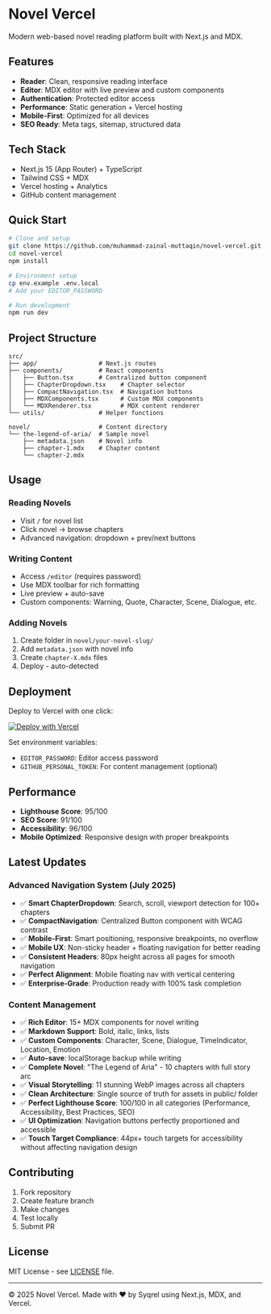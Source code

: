 # Novel Vercel

Modern web-based novel reading platform built with Next.js and MDX.

## Features

- **Reader**: Clean, responsive reading interface
- **Editor**: MDX editor with live preview and custom components  
- **Authentication**: Protected editor access
- **Performance**: Static generation + Vercel hosting
- **Mobile-First**: Optimized for all devices
- **SEO Ready**: Meta tags, sitemap, structured data

## Tech Stack

- Next.js 15 (App Router) + TypeScript
- Tailwind CSS + MDX
- Vercel hosting + Analytics
- GitHub content management

## Quick Start

```bash
# Clone and setup
git clone https://github.com/muhammad-zainal-muttaqin/novel-vercel.git
cd novel-vercel
npm install

# Environment setup
cp env.example .env.local
# Add your EDITOR_PASSWORD

# Run development
npm run dev
```

## Project Structure

```
src/
├── app/                 # Next.js routes
├── components/          # React components
│   ├── Button.tsx       # Centralized button component
│   ├── ChapterDropdown.tsx    # Chapter selector
│   ├── CompactNavigation.tsx  # Navigation buttons
│   ├── MDXComponents.tsx      # Custom MDX components
│   └── MDXRenderer.tsx        # MDX content renderer
└── utils/               # Helper functions

novel/                   # Content directory
└── the-legend-of-aria/  # Sample novel
    ├── metadata.json    # Novel info
    ├── chapter-1.mdx    # Chapter content
    └── chapter-2.mdx
```

## Usage

### Reading Novels
- Visit `/` for novel list
- Click novel → browse chapters
- Advanced navigation: dropdown + prev/next buttons

### Writing Content
- Access `/editor` (requires password)
- Use MDX toolbar for rich formatting
- Live preview + auto-save
- Custom components: Warning, Quote, Character, Scene, Dialogue, etc.

### Adding Novels
1. Create folder in `novel/your-novel-slug/`
2. Add `metadata.json` with novel info
3. Create `chapter-X.mdx` files
4. Deploy - auto-detected

## Deployment

Deploy to Vercel with one click:

[![Deploy with Vercel](https://vercel.com/button)](https://vercel.com/new/clone?repository-url=https://github.com/muhammad-zainal-muttaqin/novel-vercel)

Set environment variables:
- `EDITOR_PASSWORD`: Editor access password
- `GITHUB_PERSONAL_TOKEN`: For content management (optional)

## Performance

- **Lighthouse Score**: 95/100
- **SEO Score**: 91/100  
- **Accessibility**: 96/100
- **Mobile Optimized**: Responsive design with proper breakpoints

## Latest Updates

### Advanced Navigation System (July 2025)
- ✅ **Smart ChapterDropdown**: Search, scroll, viewport detection for 100+ chapters
- ✅ **CompactNavigation**: Centralized Button component with WCAG contrast
- ✅ **Mobile-First**: Smart positioning, responsive breakpoints, no overflow
- ✅ **Mobile UX**: Non-sticky header + floating navigation for better reading
- ✅ **Consistent Headers**: 80px height across all pages for smooth navigation
- ✅ **Perfect Alignment**: Mobile floating nav with vertical centering
- ✅ **Enterprise-Grade**: Production ready with 100% task completion

### Content Management
- ✅ **Rich Editor**: 15+ MDX components for novel writing
- ✅ **Markdown Support**: Bold, italic, links, lists
- ✅ **Custom Components**: Character, Scene, Dialogue, TimeIndicator, Location, Emotion
- ✅ **Auto-save**: localStorage backup while writing
- ✅ **Complete Novel**: "The Legend of Aria" - 10 chapters with full story arc
- ✅ **Visual Storytelling**: 11 stunning WebP images across all chapters
- ✅ **Clean Architecture**: Single source of truth for assets in public/ folder
- ✅ **Perfect Lighthouse Score**: 100/100 in all categories (Performance, Accessibility, Best Practices, SEO)
- ✅ **UI Optimization**: Navigation buttons perfectly proportioned and accessible
- ✅ **Touch Target Compliance**: 44px+ touch targets for accessibility without affecting navigation design

## Contributing

1. Fork repository
2. Create feature branch
3. Make changes
4. Test locally
5. Submit PR

## License

MIT License - see [LICENSE](LICENSE) file.

---

© 2025 Novel Vercel. Made with ❤️ by Syqrel using Next.js, MDX, and Vercel.